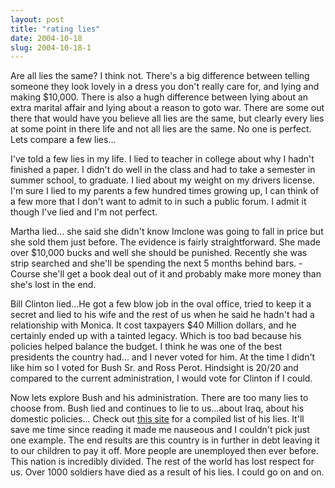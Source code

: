 ```yaml
---
layout: post
title: "rating lies"
date: 2004-10-18
slug: 2004-10-18-1
---
```


Are all lies the same?  I think not.  There&apos;s a big difference between telling someone they look lovely in a dress you don&apos;t really care for, and lying and making $10,000.  There is also a hugh difference between lying about an extra marital affair and lying about a reason to goto war.  There are some out there that would have you believe all lies are the same, but clearly every lies at some point in there life and not all lies are the same.  No one is perfect.   Lets compare a few lies...

I&apos;ve told a few lies in my life.  I lied to teacher in college about why I hadn&apos;t finished a paper.  I didn&apos;t do well in the class and had to take a semester in summer school, to graduate.  I lied about my weight on my drivers license.  I&apos;m sure I lied to my parents a few hundred times growing up, I can think of a few more that I don&apos;t want to admit to in such a public forum.  I admit it though I&apos;ve lied and I&apos;m not perfect.

Martha lied... she said she didn&apos;t know Imclone was going to fall in price but she sold them just before.  The evidence is fairly straightforward.  She made over $10,000 bucks and well she should be punished.  Recently she was strip searched and she&apos;ll be spending the next 5 months behind bars. - Course she&apos;ll get a book deal out of it and probably make more money than she&apos;s lost in the end.

Bill Clinton lied...He got a few blow job in the oval office, tried to keep it a secret and lied to his wife and the rest of us when he said he hadn&apos;t had a relationship with Monica.  It cost taxpayers $40 Million dollars, and he certainly ended up with a tainted legacy.   Which is too bad because his policies helped balance the budget.  I think he was one of the best presidents  the country had... and I never voted for him.  At the time I didn&apos;t like him so I voted for Bush Sr. and Ross Perot. Hindsight is 20/20 and compared to the current administration, I would vote for Clinton if I could.  

Now lets explore Bush and his administration.  There are too many lies to choose from.  Bush lied and continues to lie to us...about Iraq, about his domestic policies... Check out  [this site](http://www.bushlies.net/pages/10/index.htm)  for a compiled list of his lies.  It&apos;ll save me time since reading it made me nauseous and I couldn&apos;t pick just one example.  The end results are this country is in further in debt leaving it to our children to pay it off.  More people are unemployed then ever before.  This nation is incredibly divided.  The rest of the world has lost respect for us. Over 1000 soldiers have died as a result of his lies. I could go on and on. 

